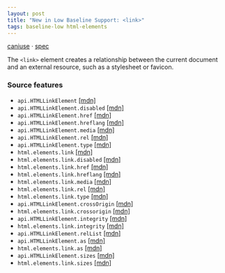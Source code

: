 ```yaml
---
layout: post
title: "New in Low Baseline Support: <link>"
tags: baseline-low html-elements
---
```


[caniuse](https://caniuse.com/?search=link) · [spec](https://html.spec.whatwg.org/multipage/semantics.html#the-link-element)

The `<link>` element creates a relationship between the current document and an external resource, such as a stylesheet or favicon.

### Source features

- ``api.HTMLLinkElement`` [[mdn]](https://developer.mozilla.org/en-US/search?q=api.HTMLLinkElement)
- ``api.HTMLLinkElement.disabled`` [[mdn]](https://developer.mozilla.org/en-US/search?q=api.HTMLLinkElement.disabled)
- ``api.HTMLLinkElement.href`` [[mdn]](https://developer.mozilla.org/en-US/search?q=api.HTMLLinkElement.href)
- ``api.HTMLLinkElement.hreflang`` [[mdn]](https://developer.mozilla.org/en-US/search?q=api.HTMLLinkElement.hreflang)
- ``api.HTMLLinkElement.media`` [[mdn]](https://developer.mozilla.org/en-US/search?q=api.HTMLLinkElement.media)
- ``api.HTMLLinkElement.rel`` [[mdn]](https://developer.mozilla.org/en-US/search?q=api.HTMLLinkElement.rel)
- ``api.HTMLLinkElement.type`` [[mdn]](https://developer.mozilla.org/en-US/search?q=api.HTMLLinkElement.type)
- ``html.elements.link`` [[mdn]](https://developer.mozilla.org/en-US/search?q=html.elements.link)
- ``html.elements.link.disabled`` [[mdn]](https://developer.mozilla.org/en-US/search?q=html.elements.link.disabled)
- ``html.elements.link.href`` [[mdn]](https://developer.mozilla.org/en-US/search?q=html.elements.link.href)
- ``html.elements.link.hreflang`` [[mdn]](https://developer.mozilla.org/en-US/search?q=html.elements.link.hreflang)
- ``html.elements.link.media`` [[mdn]](https://developer.mozilla.org/en-US/search?q=html.elements.link.media)
- ``html.elements.link.rel`` [[mdn]](https://developer.mozilla.org/en-US/search?q=html.elements.link.rel)
- ``html.elements.link.type`` [[mdn]](https://developer.mozilla.org/en-US/search?q=html.elements.link.type)
- ``api.HTMLLinkElement.crossOrigin`` [[mdn]](https://developer.mozilla.org/en-US/search?q=api.HTMLLinkElement.crossOrigin)
- ``html.elements.link.crossorigin`` [[mdn]](https://developer.mozilla.org/en-US/search?q=html.elements.link.crossorigin)
- ``api.HTMLLinkElement.integrity`` [[mdn]](https://developer.mozilla.org/en-US/search?q=api.HTMLLinkElement.integrity)
- ``html.elements.link.integrity`` [[mdn]](https://developer.mozilla.org/en-US/search?q=html.elements.link.integrity)
- ``api.HTMLLinkElement.relList`` [[mdn]](https://developer.mozilla.org/en-US/search?q=api.HTMLLinkElement.relList)
- ``api.HTMLLinkElement.as`` [[mdn]](https://developer.mozilla.org/en-US/search?q=api.HTMLLinkElement.as)
- ``html.elements.link.as`` [[mdn]](https://developer.mozilla.org/en-US/search?q=html.elements.link.as)
- ``api.HTMLLinkElement.sizes`` [[mdn]](https://developer.mozilla.org/en-US/search?q=api.HTMLLinkElement.sizes)
- ``html.elements.link.sizes`` [[mdn]](https://developer.mozilla.org/en-US/search?q=html.elements.link.sizes)
